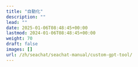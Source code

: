 ```yaml
---
title: "自動化"
description: ""
lead: ""
date: 2025-01-06T08:48:45+00:00
lastmod: 2024-01-06T08:48:45+00:00
weight: 70
draft: false
images: []
url: /zh/seachat/seachat-manual/custom-gpt-tool/
---
```

  
